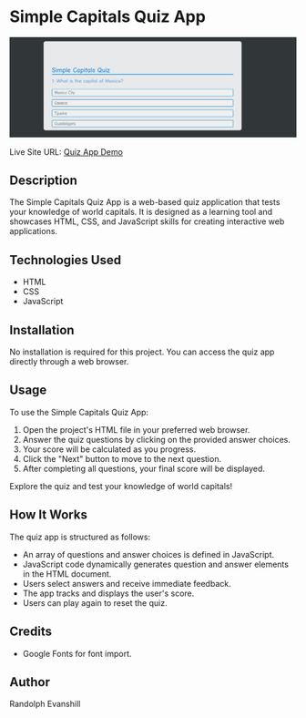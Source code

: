 # Simple Capitals Quiz App

![Quiz App Screenshot](/img/demo.jpg)

Live Site URL: [Quiz App Demo](https://your-quiz-app-url-here.com)

## Description

The Simple Capitals Quiz App is a web-based quiz application that tests your knowledge of world capitals. It is designed as a learning tool and showcases HTML, CSS, and JavaScript skills for creating interactive web applications.

## Technologies Used

- HTML
- CSS
- JavaScript

## Installation

No installation is required for this project. You can access the quiz app directly through a web browser.

## Usage

To use the Simple Capitals Quiz App:

1. Open the project's HTML file in your preferred web browser.
2. Answer the quiz questions by clicking on the provided answer choices.
3. Your score will be calculated as you progress.
4. Click the "Next" button to move to the next question.
5. After completing all questions, your final score will be displayed.

Explore the quiz and test your knowledge of world capitals!

## How It Works

The quiz app is structured as follows:

- An array of questions and answer choices is defined in JavaScript.
- JavaScript code dynamically generates question and answer elements in the HTML document.
- Users select answers and receive immediate feedback.
- The app tracks and displays the user's score.
- Users can play again to reset the quiz.

## Credits

- Google Fonts for font import.

## Author

Randolph Evanshill
